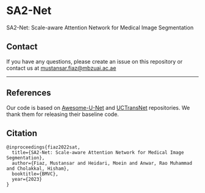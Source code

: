 # SA2-Net
SA2-Net: Scale-aware Attention Network for Medical Image Segmentation








## Contact
If you have any questions, please create an issue on this repository or contact us at mustansar.fiaz@mbzuai.ac.ae

<hr />

## References
Our code is based on [Awesome-U-Net](https://github.com/NITR098/Awesome-U-Net) and [UCTransNet](https://github.com/McGregorWwww/UCTransNet)  repositories. 
We thank them for releasing their baseline code.




## Citation

```
@inproceedings{fiaz2022sat,
  title={SA2-Net: Scale-aware Attention Network for Medical Image Segmentation},
  author={Fiaz, Mustansar and Heidari, Moein and Anwar, Rao Muhammad and Cholakkal, Hisham},
  booktitle={BMVC},
  year={2023}
}

